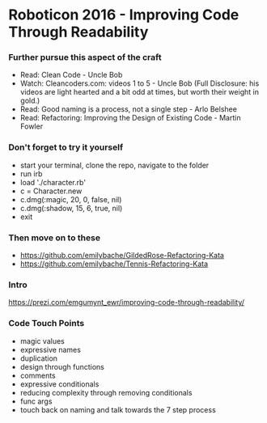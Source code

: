 # Roboticon 2016 - Improving Code Through Readability

### Further pursue this aspect of the craft

- Read: Clean Code - Uncle Bob
- Watch: Cleancoders.com: videos 1 to 5 - Uncle Bob (Full Disclosure: his videos are light hearted and a bit odd at times, but worth their weight in gold.)
- Read: Good naming is a process, not a single step - Arlo Belshee
- Read: Refactoring: Improving the Design of Existing Code - Martin Fowler

### Don't forget to try it yourself

- start your terminal, clone the repo, navigate to the folder
- run irb
- load './character.rb'
- c = Character.new
- c.dmg(:magic, 20, 0, false, nil)
- c.dmg(:shadow, 15, 6, true, nil)
- exit

### Then move on to these

- https://github.com/emilybache/GildedRose-Refactoring-Kata
- https://github.com/emilybache/Tennis-Refactoring-Kata

### Intro

https://prezi.com/emgumynt_ewr/improving-code-through-readability/

### Code Touch Points

- magic values
- expressive names
- duplication
- design through functions
- comments
- expressive conditionals
- reducing complexity through removing conditionals
- func args
- touch back on naming and talk towards the 7 step process
